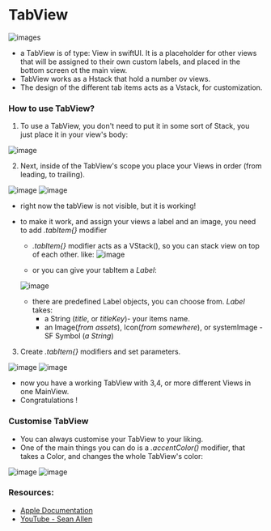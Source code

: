 # TabView 

![images](https://github.com/user-attachments/assets/1f6e6eef-03c3-4e88-9364-2ac386a2a445)

- a TabView is of type: View in swiftUI. It is a placeholder for other views that will be assigned to their own custom labels, and placed in the bottom screen ot the main view.
- TabView works as a Hstack that hold a number ov views.
- The design of the different tab items acts as a Vstack, for customization.

### How to use TabView?

1. To use a TabView, you don't need to put it in some sort of Stack, you just place it in your view's body:
   
![image](https://github.com/user-attachments/assets/4ce883d5-2993-4bb1-a069-53b1ab685dd8)

2. Next, inside of the TabView's scope you place your Views in order (from leading, to trailing).

![image](https://github.com/user-attachments/assets/0faa2cd8-17b1-44d3-8cb2-fdb189b39507) ![image](https://github.com/user-attachments/assets/4b8b3bc7-ba93-4ceb-8d29-339c5b9529b5)

- right now the tabView is not visible, but it is working!
- to make it work, and assign your views a label and an image, you need to add _.tabItem{}_ modifier
  -  _.tabItem{}_ modifier acts as a VStack(), so you can stack view on top of each other. like: ![image](https://github.com/user-attachments/assets/6ecd35e7-38f6-4b6f-b09a-8a8e3835434a)


  - or you can give your tabItem a *Label*:
    
  ![image](https://github.com/user-attachments/assets/7006e408-1771-4b01-84e7-322ce9481b1a)

  - there are predefined Label objects, you can choose from. *Label* takes:
      - a String (_title_, or _titleKey_)- your items name.
      - an Image(_from assets_), Icon(_from somewhere_), or systemImage - SF Symbol (_a String_)

3. Create _.tabItem{}_ modifiers and set parameters.

![image](https://github.com/user-attachments/assets/99eb814a-7b47-4f17-910d-9689c7121801) ![image](https://github.com/user-attachments/assets/15305705-fd52-4a40-bb6c-f32d79d4c879)

- now you have a working TabView with 3,4, or more different Views in one MainView.
- Congratulations !

### Customise TabView

- You can always customise your TabView to your liking.
- One of the main things you can do is a _.accentColor()_ modifier, that takes a Color, and changes the whole TabView's color:

![image](https://github.com/user-attachments/assets/8debb4d1-aed2-45f1-b87c-f13a79267de9) ![image](https://github.com/user-attachments/assets/391d6664-fead-4dce-ad92-9cbea9663b37)




 ### Resources:
- [Apple Documentation](https://developer.apple.com/documentation/swiftui/tabview)
- [YouTube - Sean Allen](https://www.youtube.com/watch?v=tnNFoZ7CkP8)
  




